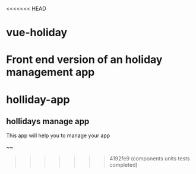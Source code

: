 <<<<<<< HEAD
# vue-holiday
Front end version of an holiday management app
=======
# holliday-app

## hollidays manage app

This app will help you to manage your app

~~
>>>>>>> 4192fe9 (components units tests completed)
